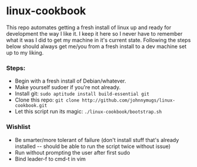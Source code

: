 linux-cookbook
==============

This repo automates getting a fresh install of linux up and ready for
development the way I like it. I keep it here so I never have to remember what
it was I did to get my machine in it's current state. Following the steps below
should always get me/you from a fresh install to a dev machine set up to my
liking.

### Steps:
- Begin with a fresh install of Debian/whatever.
- Make yourself sudoer if you're not already.
- Install git: `sudo aptitude install build-essential git`
- Clone this repo: `git clone http://github.com/johnnymugs/linux-cookbook.git`
- Let this script run its magic: `./linux-cookbook/bootstrap.sh`

### Wishlist
- Be smarter/more tolerant of failure (don't install stuff that's already
installed -- should be able to run the script twice without issue)
- Run without prompting the user after first sudo
- Bind leader-f to cmd-t in vim
